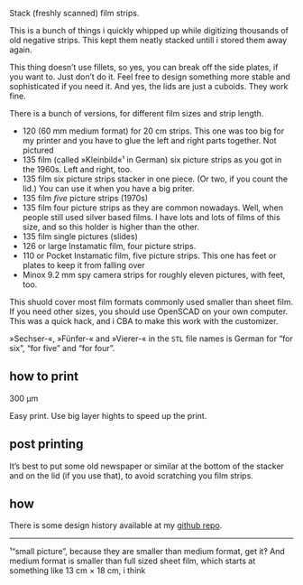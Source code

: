 Stack (freshly scanned) film strips.

This is a bunch of things i quickly whipped up while digitizing thousands of old negative strips. This kept them neatly stacked untill i stored them away again.

This thing doesn’t use  fillets, so yes, you can break off the side plates, if you want to. Just don’t do it. Feel free to design something more stable and sophisticated if you need it. And yes, the lids are just a cuboids. They work fine.

There is a bunch of versions, for different film sizes and strip length.

* 120 (60 mm medium format) for 20 cm strips. This one was too big for my printer and you have to glue the left and right parts together. Not pictured
* 135 film (called »Kleinbild«¹ in German) six picture strips as you got in the 1960s. Left and right, too.
* 135 film six picture strips stacker in one piece. (Or two, if you count the lid.) You can use it when you have a big priter.
* 135 film *five* picture strips (1970s)
* 135 film four picture strips as they are common nowadays. Well, when people still used silver based films. I have lots and lots of films of this size, and so this holder is higher than the other.
* 135 film single pictures (slides)
* 126 or large Instamatic film, four picture strips.
* 110 or Pocket Instamatic film, five picture strips. This one has feet or plates to keep it from falling over
* Minox 9.2 mm spy camera strips for roughly eleven pictures, with feet, too.


This shuold cover most film formats commonly used smaller than sheet film. If you need other sizes, you should use OpenSCAD on your own computer. This was a quick hack, and i CBA to make this work with the customizer.

»Sechser-«, »Fünfer-« and »Vierer-« in the `STL` file names  is German for  “for six”, “for five” and “for four”.


## how to print

300 µm

Easy print. Use big layer hights to speed up the print.


## post printing

It’s best to put some old newspaper or similar at the bottom of the stacker and on the lid (if you use that), to avoid scratching you film strips.

## how

There is some design history available at my [github repo](https://github.com/ospalh/3d-printing/tree/develop/Filmstreifenstapler).


----
¹“small picture”, because they are smaller than medium format, get it‽ And medium format is smaller than full sized sheet film, which starts at something like 13 cm × 18 cm, i think
